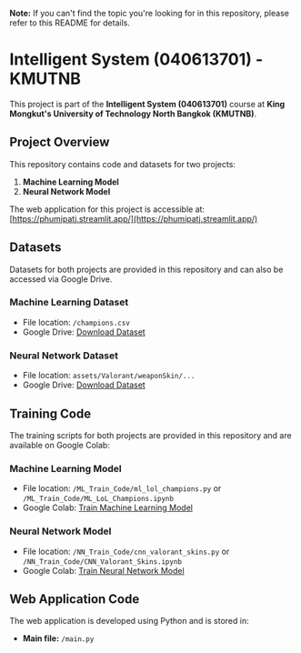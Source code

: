**Note:** If you can't find the topic you're looking for in this repository, please refer to this README for details.

# Intelligent System (040613701) - KMUTNB

This project is part of the **Intelligent System (040613701)** course at **King Mongkut's University of Technology North Bangkok (KMUTNB)**.

## Project Overview

This repository contains code and datasets for two projects:

1. **Machine Learning Model**
2. **Neural Network Model**
 
The web application for this project is accessible at: [https://phumipatj.streamlit.app/](https://phumipatj.streamlit.app/) 

## Datasets

Datasets for both projects are provided in this repository and can also be accessed via Google Drive.

### Machine Learning Dataset

- File location: `/champions.csv`
- Google Drive: [Download Dataset](https://drive.google.com/file/d/1YQ6zoTeQBOjvYrakaXAQqXyja2HtPszD/view?usp=sharing)

### Neural Network Dataset

- File location: `assets/Valorant/weaponSkin/...`
- Google Drive: [Download Dataset](https://drive.google.com/drive/folders/130-iFl3WiHGApQa0wXFi-tPIRHXZw5uT?usp=sharing)

## Training Code

The training scripts for both projects are provided in this repository and are available on Google Colab:

### Machine Learning Model

- File location: `/ML_Train_Code/ml_lol_champions.py` or `/ML_Train_Code/ML_LoL_Champions.ipynb`
- Google Colab: [Train Machine Learning Model](https://colab.research.google.com/drive/1qtR5r7rZVSA3i15ZRCVekof5JMH7vJ8J?usp=sharing)

### Neural Network Model

- File location: `/NN_Train_Code/cnn_valorant_skins.py` or `/NN_Train_Code/CNN_Valorant_Skins.ipynb`
- Google Colab: [Train Neural Network Model](https://colab.research.google.com/drive/1uyCKwIb1jiZCUIcgWxS5uw4U37bE1fA2?usp=sharing)

## Web Application Code

The web application is developed using Python and is stored in:

- **Main file:** `/main.py`



